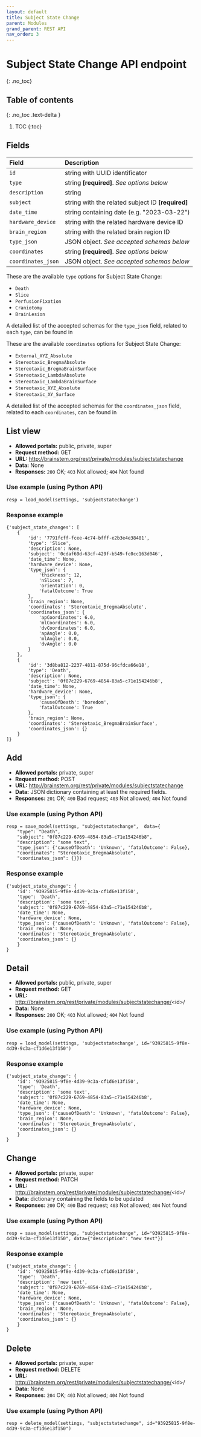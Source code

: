 ```yaml
---
layout: default
title: Subject State Change
parent: Modules
grand_parent: REST API
nav_order: 3
---
```


# Subject State Change API endpoint
{: .no_toc}

## Table of contents
{: .no_toc .text-delta }

1. TOC
{:toc}

## Fields

| Field        | Description  |
|:-------------|:-------------|
| `id` | string with UUID identificator |
| `type` | string **[required]**. *See options below* |
| `description` | string |
| `subject` | string with the related subject ID **[required]** |
| `date_time` | string containing date (e.g. "2023-03-22") |
| `hardware_device` | string with the related hardware device ID |
| `brain_region` | string with the related brain region ID |
| `type_json` | JSON object. *See accepted schemas below* |
| `coordinates` | string **[required]**. *See options below* |
| `coordinates_json` | JSON object. *See accepted schemas below* |


These are the available `type` options for Subject State Change:
- `Death`
- `Slice`
- `PerfusionFixation`
- `Craniotomy`
- `BrainLesion`

A detailed list of the accepted schemas for the `type_json` field, related to each `type`, can be found in


These are the available `coordinates` options for Subject State Change:
- `External_XYZ_Absolute`
- `Stereotaxic_BregmaAbsolute`
- `Stereotaxic_BregmaBrainSurface`
- `Stereotaxic_LambdaAbsolute`
- `Stereotaxic_LambdaBrainSurface`
- `Stereotaxic_XYZ_Absolute`
- `Stereotaxic_XY_Surface`

A detailed list of the accepted schemas for the `coordinates_json` field, related to each `coordinates`, can be found in


## List view
- **Allowed portals:** public, private, super
- **Request method:** GET
- **URL:** http://brainstem.org/rest/private/modules/subjectstatechange
- **Data:** None
- **Responses:** `200` OK; `403` Not allowed; `404` Not found

### Use example (using Python API)
```
resp = load_model(settings, 'subjectstatechange')
```

### Response example
```
{'subject_state_changes': [
    {
        'id': '7791fcff-fcee-4c74-bfff-e2b3e4e38481',
        'type': 'Slice',
        'description': None,
        'subject': '0cdaf69d-63cf-429f-b549-fc0cc163d046',
        'date_time': None,
        'hardware_device': None,
        'type_json': {
            'thickness': 12,
            'nSlices': 7,
            'orientation': 0,
            'fatalOutcome': True
        },
        'brain_region': None,
        'coordinates': 'Stereotaxic_BregmaAbsolute',
        'coordinates_json': {
            'apCoordinates': 6.0,
            'mlCoordinates': 6.0,
            'dvCoordinates': 6.0,
            'apAngle': 0.0,
            'mlAngle': 0.0,
            'dvAngle': 0.0
        }
    },
    {
        'id': '3d8ba812-2237-4811-875d-96cfdca66e18',
        'type': 'Death',
        'description': None,
        'subject': '0f87c229-6769-4854-83a5-c71e154246b8',
        'date_time': None,
        'hardware_device': None,
        'type_json': {
            'causeOfDeath': 'boredom', 
            'fatalOutcome': True
        },
        'brain_region': None,
        'coordinates': 'Stereotaxic_BregmaBrainSurface',
        'coordinates_json': {}
    }
]}
```


## Add
- **Allowed portals:** private, super
- **Request method:** POST
- **URL:** http://brainstem.org/rest/private/modules/subjectstatechange
- **Data:** JSON dictionary containing at least the required fields.
- **Responses:** `201` OK; `400` Bad request; `403` Not allowed; `404` Not found

### Use example (using Python API)
```
resp = save_model(settings, "subjectstatechange",  data={
    "type": "Death",
    "subject": "0f87c229-6769-4854-83a5-c71e154246b8",
    "description": "some text",
    "type_json": {'causeOfDeath': 'Unknown', 'fatalOutcome': False},
    "coordinates": "Stereotaxic_BregmaAbsolute",
    "coordinates_json": {}})
```

### Response example
```
{'subject_state_change': {
    'id': '93925815-9f8e-4d39-9c3a-cf1d6e13f150',
    'type': 'Death',
    'description': 'some text',
    'subject': '0f87c229-6769-4854-83a5-c71e154246b8',
    'date_time': None,
    'hardware_device': None,
    'type_json': {'causeOfDeath': 'Unknown', 'fatalOutcome': False},
    'brain_region': None,
    'coordinates': 'Stereotaxic_BregmaAbsolute',
    'coordinates_json': {}
    }
}
```



## Detail
- **Allowed portals:** public, private, super
- **Request method:** GET
- **URL:** http://brainstem.org/rest/private/modules/subjectstatechange/<id\>/
- **Data:** None
- **Responses:** `200` OK; `403` Not allowed; `404` Not found

### Use example (using Python API)
```
resp = load_model(settings, 'subjectstatechange', id='93925815-9f8e-4d39-9c3a-cf1d6e13f150')
```

### Response example
```
{'subject_state_change': {
    'id': '93925815-9f8e-4d39-9c3a-cf1d6e13f150',
    'type': 'Death',
    'description': 'some text',
    'subject': '0f87c229-6769-4854-83a5-c71e154246b8',
    'date_time': None,
    'hardware_device': None,
    'type_json': {'causeOfDeath': 'Unknown', 'fatalOutcome': False},
    'brain_region': None,
    'coordinates': 'Stereotaxic_BregmaAbsolute',
    'coordinates_json': {}
    }
}
```


## Change
- **Allowed portals:** private, super
- **Request method:** PATCH
- **URL:** http://brainstem.org/rest/private/modules/subjectstatechange/<id\>/
- **Data:** dictionary containing the fields to be updated
- **Responses:** `200` OK; `400` Bad request; `403` Not allowed; `404` Not found


### Use example (using Python API)
```
resp = save_model(settings, "subjectstatechange", id="93925815-9f8e-4d39-9c3a-cf1d6e13f150", data={"description": "new text"})
```

### Response example
```
{'subject_state_change': {
    'id': '93925815-9f8e-4d39-9c3a-cf1d6e13f150',
    'type': 'Death',
    'description': 'new text',
    'subject': '0f87c229-6769-4854-83a5-c71e154246b8',
    'date_time': None,
    'hardware_device': None,
    'type_json': {'causeOfDeath': 'Unknown', 'fatalOutcome': False},
    'brain_region': None,
    'coordinates': 'Stereotaxic_BregmaAbsolute',
    'coordinates_json': {}
    }
}
```


## Delete
- **Allowed portals:** private, super
- **Request method:** DELETE
- **URL:** http://brainstem.org/rest/private/modules/subjectstatechange/<id\>/
- **Data:** None
- **Responses:** `204` OK; `403` Not allowed; `404` Not found


### Use example (using Python API)
```
resp = delete_model(settings, "subjectstatechange", id="93925815-9f8e-4d39-9c3a-cf1d6e13f150")
``` 
